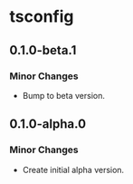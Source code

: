# tsconfig

## 0.1.0-beta.1

### Minor Changes

- Bump to beta version.

## 0.1.0-alpha.0

### Minor Changes

- Create initial alpha version.
